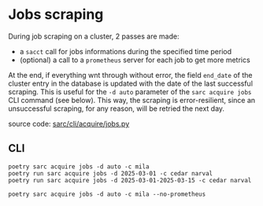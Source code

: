 # Jobs scraping

During job scraping on a cluster, 2 passes are made:
- a `sacct` call for jobs informations during the specified time period
- (optional) a call to a `prometheus` server for each job to get more metrics

At the end, if everything wnt through without error, the field `end_date` of the cluster entry in the database is updated with the date of the last successful scraping. This is useful for the `-d auto` parameter of the `sarc acquire jobs` CLI command (see below). This way, the scraping is error-resilient, since an unsuccessful scraping, for any reason, will be retried the next day.

source code: [sarc/cli/acquire/jobs.py](../../sarc/cli/acquire/jobs.py)

## CLI
```
poetry sarc acquire jobs -d auto -c mila
poetry run sarc acquire jobs -d 2025-03-01 -c cedar narval
poetry run sarc acquire jobs -d 2025-03-01-2025-03-15 -c cedar narval

poetry sarc acquire jobs -d auto -c mila --no-prometheus
```

